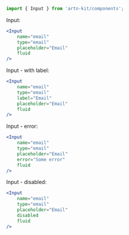 ```jsx static
import { Input } from 'artn-kit/components';
```

Input:
```jsx
<Input
    name="email"
    type="email"
    placeholder="Email"
    fluid
/>
```
Input - with label:
```jsx
<Input
    name="email"
    type="email"
    label="Email"
    placeholder="Email"
    fluid
/>
```

Input - error:
```jsx
<Input
    name="email"
    type="email"
    placeholder="Email"
    error="Some error"
    fluid
/>
```
Input - disabled:
```jsx
<Input
    name="email"
    type="email"
    placeholder="Email"
    disabled
    fluid
/>
```

